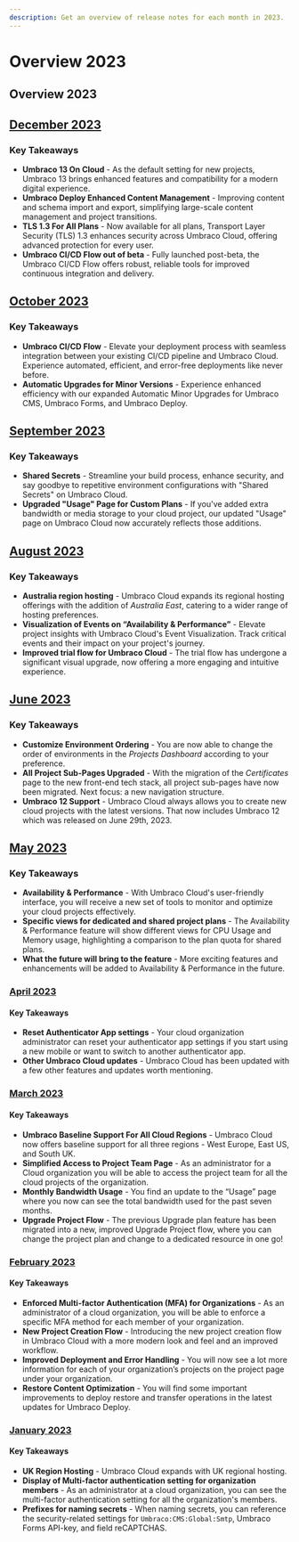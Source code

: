 ```yaml
---
description: Get an overview of release notes for each month in 2023.
---
```


# Overview 2023

## Overview 2023

## [December 2023](2023-12-releasenotes.md)

### Key Takeaways

* **Umbraco 13 On Cloud** - As the default setting for new projects, Umbraco 13 brings enhanced features and compatibility for a modern digital experience.
* **Umbraco Deploy Enhanced Content Management** - Improving content and schema import and export, simplifying large-scale content management and project transitions.
* **TLS 1.3 For All Plans** - Now available for all plans, Transport Layer Security (TLS) 1.3 enhances security across Umbraco Cloud, offering advanced protection for every user.
* **Umbraco CI/CD Flow out of beta** - Fully launched post-beta, the Umbraco CI/CD Flow offers robust, reliable tools for improved continuous integration and delivery.

## [October 2023](2023-10-releasenotes.md)

### Key Takeaways

* **Umbraco CI/CD Flow** - Elevate your deployment process with seamless integration between your existing CI/CD pipeline and Umbraco Cloud. Experience automated, efficient, and error-free deployments like never before.
* **Automatic Upgrades for Minor Versions** - Experience enhanced efficiency with our expanded Automatic Minor Upgrades for Umbraco CMS, Umbraco Forms, and Umbraco Deploy.

## [September 2023](2023-09-releasenotes.md)

### Key Takeaways

* **Shared Secrets** - Streamline your build process, enhance security, and say goodbye to repetitive environment configurations with "Shared Secrets" on Umbraco Cloud.
* **Upgraded "Usage" Page for Custom Plans** - If you've added extra bandwidth or media storage to your cloud project, our updated "Usage" page on Umbraco Cloud now accurately reflects those additions.

## [August 2023](2023-08-releasenotes.md)

### Key Takeaways

* **Australia region hosting** - Umbraco Cloud expands its regional hosting offerings with the addition of _Australia East_, catering to a wider range of hosting preferences.
* **Visualization of Events on “Availability & Performance”** - Elevate project insights with Umbraco Cloud's Event Visualization. Track critical events and their impact on your project's journey.
* **Improved trial flow for Umbraco Cloud** - The trial flow has undergone a significant visual upgrade, now offering a more engaging and intuitive experience.

## [June 2023](2023-06-releasenotes.md)

### Key Takeaways

* **Customize Environment Ordering** - You are now able to change the order of environments in the _Projects Dashboard_ according to your preference.
* **All Project Sub-Pages Upgraded** - With the migration of the _Certificates_ page to the new front-end tech stack, all project sub-pages have now been migrated. Next focus: a new navigation structure.
* **Umbraco 12 Support** - Umbraco Cloud always allows you to create new cloud projects with the latest versions. That now includes Umbraco 12 which was released on June 29th, 2023.

## [May 2023](2023-05-releasenotes.md)

### Key Takeaways

* **Availability & Performance** - With Umbraco Cloud's user-friendly interface, you will receive a new set of tools to monitor and optimize your cloud projects effectively.
* **Specific views for dedicated and shared project plans** - The Availability & Performance feature will show different views for CPU Usage and Memory usage, highlighting a comparison to the plan quota for shared plans.
* **What the future will bring to the feature** - More exciting features and enhancements will be added to Availability & Performance in the future.

### [April 2023](2023-04-releasenotes.md)

#### Key Takeaways

* **Reset Authenticator App settings** - Your cloud organization administrator can reset your authenticator app settings if you start using a new mobile or want to switch to another authenticator app.
* **Other Umbraco Cloud updates** - Umbraco Cloud has been updated with a few other features and updates worth mentioning.

### [March 2023](2023-03-releasenotes.md)

#### Key Takeaways

* **Umbraco Baseline Support For All Cloud Regions** - Umbraco Cloud now offers baseline support for all three regions - West Europe, East US, and South UK.
* **Simplified Access to Project Team Page** - As an administrator for a Cloud organization you will be able to access the project team for all the cloud projects of the organization.
* **Monthly Bandwidth Usage** - You find an update to the “Usage” page where you now can see the total bandwidth used for the past seven months.
* **Upgrade Project Flow** - The previous Upgrade plan feature has been migrated into a new, improved Upgrade Project flow, where you can change the project plan and change to a dedicated resource in one go!

### [February 2023](2023-02-releasenotes.md)

#### Key Takeaways

* **Enforced Multi-factor Authentication (MFA) for Organizations** - As an administrator of a cloud organization, you will be able to enforce a specific MFA method for each member of your organization.
* **New Project Creation Flow** - Introducing the new project creation flow in Umbraco Cloud with a more modern look and feel and an improved workflow.
* **Improved Deployment and Error Handling** - You will now see a lot more information for each of your organization’s projects on the project page under your organization.
* **Restore Content Optimization** - You will find some important improvements to deploy restore and transfer operations in the latest updates for Umbraco Deploy.

### [January 2023](2023-01-releasenotes.md)

#### Key Takeaways

* **UK Region Hosting** - Umbraco Cloud expands with UK regional hosting.
* **Display of Multi-factor authentication setting for organization members** - As an administrator at a cloud organization, you can see the multi-factor authentication setting for all the organization's members.
* **Prefixes for naming secrets** - When naming secrets, you can reference the security-related settings for `Umbraco:CMS:Global:Smtp`, Umbraco Forms API-key, and field reCAPTCHAS.
